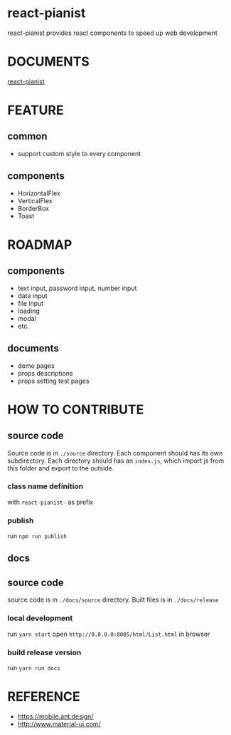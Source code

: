 # react-pianist

react-pianist provides react components to speed up web development

# DOCUMENTS

[react-pianist](https://vivaxy.github.io/react-pianist)

# FEATURE

## common
- support custom style to every component

## components
- HorizontalFlex
- VerticalFlex
- BorderBox
- Toast

# ROADMAP

## components
- text input, password input, number input
- date input
- file input
- loading
- modal
- etc.

## documents
- demo pages
- props descriptions
- props setting test pages

# HOW TO CONTRIBUTE

## source code

Source code is in `./source` directory. Each component should has its own subdirectory.
Each directory should has an `index.js`, which import js from this folder and export to the outside.

### class name definition

with `react-pianist-` as prefix

### publish

run `npm run publish`

## docs

## source code

source code is in `./docs/source` directory. Built files is in `./docs/release`

### local development

run `yarn start`
open `http://0.0.0.0:8085/html/List.html` in browser

### build release version

run `yarn run docs`

# REFERENCE

- https://mobile.ant.design/
- http://www.material-ui.com/
